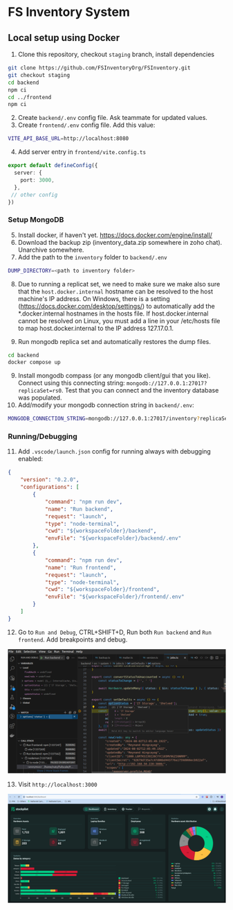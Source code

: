 # FS Inventory System

## Local setup using Docker
1. Clone this repository, checkout `staging` branch, install dependencies
```sh
git clone https://github.com/FSInventoryOrg/FSInventory.git
git checkout staging
cd backend
npm ci
cd ../frontend
npm ci
```
2. Create `backend/.env` config file. Ask teammate for updated values.
3. Create `frontend/.env` config file. Add this value:
```sh
VITE_API_BASE_URL=http://localhost:8080
```
4. Add server entry in `frontend/vite.config.ts`
```ts
export default defineConfig({
  server: {
    port: 3000,
  },
 // other config
})
```

### Setup MongoDB
5. Install docker, if haven't yet. https://docs.docker.com/engine/install/
6. Download the backup zip (inventory_data.zip somewhere in zoho chat). Unarchive somewhere.
7. Add the path to the `inventory` folder to `backend/.env`
```sh
DUMP_DIRECTORY=<path to inventory folder>
```
8. Due to running a replicat set, we need to make sure we make also sure that the `host.docker.internal` hostname can be resolved to the host machine's IP address. On Windows, there is a setting (https://docs.docker.com/desktop/settings/) to automatically add the *.docker.internal hostnames in the hosts file. If host.docker.internal cannot be resolved on Linux, you must add a line in your /etc/hosts file to map host.docker.internal to the IP address 127.17.0.1.

8. Run mongodb replica set and automatically restores the dump files.
```sh
cd backend
docker compose up
```

9. Install mongodb compass (or any mongodb client/gui that you like). Connect using this connecting string: `mongodb://127.0.0.1:27017?replicaSet=rs0`. Test that you can connect and the inventory database was populated.
10. Add/modify your mongodb connection string in `backend/.env`:
```sh
MONGODB_CONNECTION_STRING=mongodb://127.0.0.1:27017/inventory?replicaSet=rs0
```
### Running/Debugging
11. Add `.vscode/launch.json` config for running always with debugging enabled:
```json
{
    "version": "0.2.0",
    "configurations": [
        {
            "command": "npm run dev",
            "name": "Run backend",
            "request": "launch",
            "type": "node-terminal",
            "cwd": "${workspaceFolder}/backend",
            "envFile": "${workspaceFolder}/backend/.env"
        },
        {
            "command": "npm run dev",
            "name": "Run frontend",
            "request": "launch",
            "type": "node-terminal",
            "cwd": "${workspaceFolder}/frontend",
            "envFile": "${workspaceFolder}/frontend/.env"
        }
    ]
}
```
12. Go to `Run and Debug`, CTRL+SHIFT+D, Run both `Run backend` and `Run frontend`. Add breakpoints and debug.

![running](docs/images/debugging.png)

13. Visit `http://localhost:3000`

![running](docs/images/running.png)